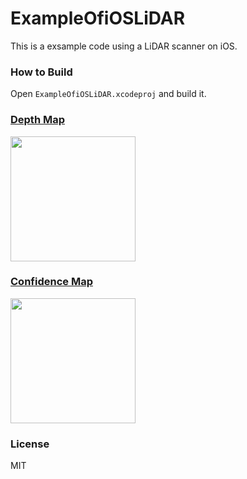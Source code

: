 # ExampleOfiOSLiDAR

This is a exsample code using a LiDAR scanner on iOS.

### How to Build

Open `ExampleOfiOSLiDAR.xcodeproj` and build it.
### [Depth Map](ExampleOfiOSLiDAR/Samples/Depth/Depth.md)
<img width="200px" src="https://user-images.githubusercontent.com/16970578/106378330-1ec8bf80-63e7-11eb-8a72-cd3aab0e645b.jpeg">

### [Confidence Map](ExampleOfiOSLiDAR/Samples/ConfidenceMap/ConfidenceMap.md)
<img width="200px" src="https://user-images.githubusercontent.com/16970578/106378333-29835480-63e7-11eb-8a0b-13d1742e452b.jpeg">


### License

MIT
